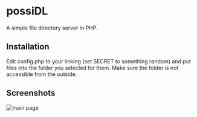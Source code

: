 possiDL
=======

A simple file directory server in PHP.

Installation
------------
Edit config.php to your linking (set SECRET to something random) and put files into the folder you selected for them. Make sure the folder is not accessible from the outside.

Screenshots
-----------
![main page](http://i.imgur.com/dLbKS6h.png)
